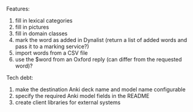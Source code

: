 Features:
1. fill in lexical categories
1. fill in pictures
1. fill in domain classes
1. mark the word as added in Dynalist (return a list of added words and pass it to a marking service?)
1. import words from a CSV file
1. use the $word from an Oxford reply (can differ from the requested word)?

Tech debt:
1. make the destination Anki deck name and model name configurable
1. specify the required Anki model fields in the README
1. create client libraries for external systems
